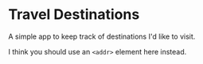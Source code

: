 # Travel Destinations

A simple app to keep track of destinations I'd like to visit.

I think you should use an
`<addr>` element here instead.
